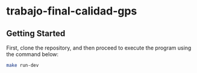 # trabajo-final-calidad-gps

## Getting Started

First, clone the repository, and then proceed to execute the program using the command below:

```bash
make run-dev
```
